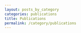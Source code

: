 ```yaml
---
layout: posts_by_category
categories: publications
title: Publications
permalink: /category/publications
---
```

